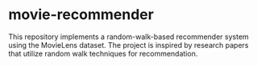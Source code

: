 # movie-recommender
This repository implements a random-walk-based recommender system using the MovieLens dataset. The project is inspired by research papers that utilize random walk techniques for recommendation.
